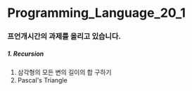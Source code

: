 # Programming_Language_20_1

### 프언개시간의 과제를 올리고 있습니다.

##### 1. Recursion
  1) 삼각형의 모든 변의 길이의 합 구하기
  2) Pascal's Triangle
